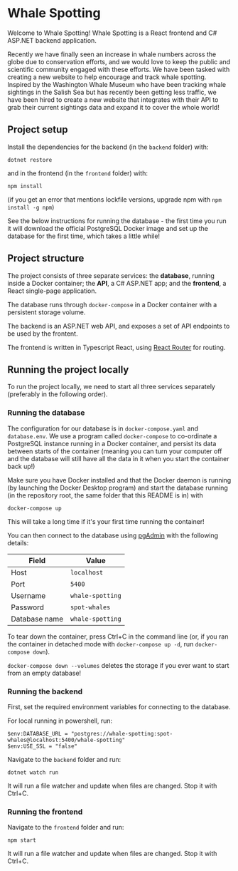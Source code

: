 # Whale Spotting

Welcome to Whale Spotting! Whale Spotting is a React frontend and C# ASP.NET backend application.

Recently we have finally seen an increase in whale numbers across the globe due to conservation efforts, and we would love to keep the public and scientific community engaged with these efforts. We have been tasked with creating a new website to help encourage and track whale spotting. Inspired by the Washington Whale Museum who have been tracking whale sightings in the Salish Sea but has recently been getting less traffic, we have been hired to create a new website that integrates with their API to grab their current sightings data and expand it to cover the whole world!

## Project setup

Install the dependencies for the backend (in the `backend` folder) with:

```
dotnet restore
```

and in the frontend (in the `frontend` folder) with:

```
npm install
```

(if you get an error that mentions lockfile versions, upgrade npm with `npm install -g npm`)

See the below instructions for running the database - the first time you run it will download the official PostgreSQL Docker image and set up the database for the first time, which takes a little while!

## Project structure

The project consists of three separate services: the **database**, running inside a Docker container; the **API**, a C# ASP.NET app; and the **frontend**, a React single-page application.

The database runs through `docker-compose` in a Docker container with a persistent storage volume.

The backend is an ASP.NET web API, and exposes a set of API endpoints to be used by the frontent.

The frontend is written in Typescript React, using [React Router](https://reactrouter.com/) for routing.

## Running the project locally

To run the project locally, we need to start all three services separately (preferably in the following order).

### Running the database

The configuration for our database is in `docker-compose.yaml` and `database.env`. We use a program called `docker-compose` to co-ordinate a PostgreSQL instance running in a Docker container, and persist its data between starts of the container (meaning you can turn your computer off and the database will still have all the data in it when you start the container back up!)

Make sure you have Docker installed and that the Docker daemon is running (by launching the Docker Desktop program) and start the database running (in the repository root, the same folder that this README is in) with

```
docker-compose up
```

This will take a long time if it's your first time running the container!

You can then connect to the database using [pgAdmin](https://www.pgadmin.org/) with the following details:

| Field         | Value            |
| ------------- | ---------------- |
| Host          | `localhost`      |
| Port          | `5400`           |
| Username      | `whale-spotting` |
| Password      | `spot-whales`    |
| Database name | `whale-spotting` |

To tear down the container, press Ctrl+C in the command line (or, if you ran the container in detached mode with `docker-compose up -d`, run `docker-compose down`).

`docker-compose down --volumes` deletes the storage if you ever want to start from an empty database!

### Running the backend

First, set the required environment variables for connecting to the database.

For local running in powershell, run:

```
$env:DATABASE_URL = "postgres://whale-spotting:spot-whales@localhost:5400/whale-spotting"
$env:USE_SSL = "false"
```

Navigate to the `backend` folder and run:

```
dotnet watch run
```

It will run a file watcher and update when files are changed. Stop it with Ctrl+C.

### Running the frontend

Navigate to the `frontend` folder and run:

```
npm start
```

It will run a file watcher and update when files are changed. Stop it with Ctrl+C.
